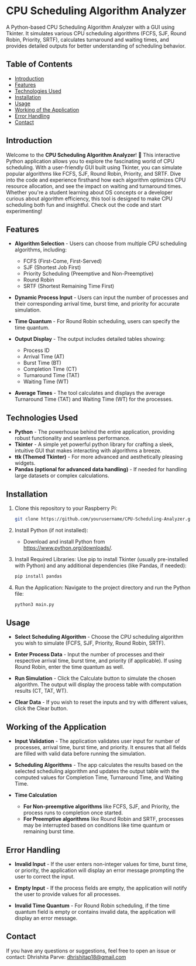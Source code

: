 # CPU Scheduling Algorithm Analyzer
A Python-based CPU Scheduling Algorithm Analyzer with a GUI using Tkinter. It simulates various CPU scheduling algorithms (FCFS, SJF, Round Robin, Priority, SRTF), calculates turnaround and waiting times, and provides detailed outputs for better understanding of scheduling behavior.

## Table of Contents
- [Introduction](#introduction)
- [Features](#features)
- [Technologies Used](#technologiesused)
- [Installation](#installation)
- [Usage](#usage)
- [Working of the Application](#workingoftheapplication)
- [Error Handling](#errorhandling)
- [Contact](#contact)

## Introduction

Welcome to the **CPU Scheduling Algorithm Analyzer**! 🚀 This interactive Python application allows you to explore the fascinating world of CPU scheduling. With a user-friendly GUI built using Tkinter, you can simulate popular algorithms like FCFS, SJF, Round Robin, Priority, and SRTF. Dive into the code and experience firsthand how each algorithm optimizes CPU resource allocation, and see the impact on waiting and turnaround times. Whether you're a student learning about OS concepts or a developer curious about algorithm efficiency, this tool is designed to make CPU scheduling both fun and insightful. Check out the code and start experimenting!


## Features

- **Algorithm Selection** - Users can choose from multiple CPU scheduling algorithms, including:
   - FCFS (First-Come, First-Served)
   - SJF (Shortest Job First)
   - Priority Scheduling (Preemptive and Non-Preemptive)
   - Round Robin
   - SRTF (Shortest Remaining Time First)

- **Dynamic Process Input** - Users can input the number of processes and their corresponding arrival time, burst time, and priority for accurate simulation.

- **Time Quantum** - For Round Robin scheduling, users can specify the time quantum.

- **Output Display** - The output includes detailed tables showing:
  - Process ID
  - Arrival Time (AT)
  - Burst Time (BT)
  - Completion Time (CT)
  - Turnaround Time (TAT)
  - Waiting Time (WT)
  
- **Average Times** - The tool calculates and displays the average Turnaround Time (TAT) and Waiting Time (WT) for the processes.

## Technologies Used

- **Python** - The powerhouse behind the entire application, providing robust functionality and seamless performance.
- **Tkinter** - A simple yet powerful python library for crafting a sleek, intuitive GUI that makes interacting with algorithms a breeze.
- **ttk (Themed Tkinter)** - For more advanced and aesthetically pleasing widgets.
- **Pandas (optional for advanced data handling)** - If needed for handling large datasets or complex calculations.
  
## Installation

1. Clone this repository to your Raspberry Pi:
   
   ```bash
   git clone https://github.com/yourusername/CPU-Scheduling-Analyzer.git

2. Install Python (if not installed):
   - Download and install Python from https://www.python.org/downloads/.
     
3. Install Required Libraries: Use pip to install Tkinter (usually pre-installed with Python) and any additional dependencies (like Pandas, if needed):
   
   ```bash
   pip install pandas
   
4. Run the Application: Navigate to the project directory and run the Python file:

   ```bash
   python3 main.py

## Usage

- **Select Scheduling Algorithm** - Choose the CPU scheduling algorithm you wish to simulate (FCFS, SJF, Priority, Round Robin, SRTF).

- **Enter Process Data** - Input the number of processes and their respective arrival time, burst time, and priority (if applicable). If using Round Robin, enter the time quantum as well.

- **Run Simulation** - Click the Calculate button to simulate the chosen algorithm. The output will display the process table with computation results (CT, TAT, WT).

- **Clear Data** - If you wish to reset the inputs and try with different values, click the Clear button.
  

## Working of the Application 

- **Input Validation** - The application validates user input for number of processes, arrival time, burst time, and priority. It ensures that all fields are filled with valid data before running the simulation.

- **Scheduling Algorithms** - The app calculates the results based on the selected scheduling algorithm and updates the output table with the computed values for Completion Time, Turnaround Time, and Waiting Time.

- **Time Calculation**
   - **For Non-preemptive algorithms** like FCFS, SJF, and Priority, the process runs to completion once started.
   - **For Preemptive algorithms** like Round Robin and SRTF, processes may be interrupted based on conditions like time quantum or remaining burst time.


## Error Handling

- **Invalid Input** - If the user enters non-integer values for time, burst time, or priority, the application will display an error message prompting the user to correct the input.

- **Empty Input** - If the process fields are empty, the application will notify the user to provide values for all processes.

- **Invalid Time Quantum** - For Round Robin scheduling, if the time quantum field is empty or contains invalid data, the application will display an error message.

## Contact
If you have any questions or suggestions, feel free to open an issue or contact:
Dhrishita Parve: dhrishitap18@gmail.com
